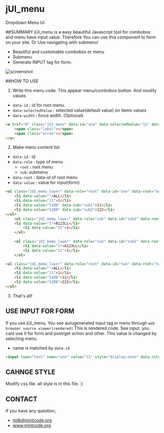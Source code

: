 jUI_menu
========

Dropdown Menu UI

##SUMMARY
jUI_menu is a easy beautiful Javascript tool for combobox and menu have input value.
Therefore You can use this component to form on your site. Or Use navigating with submenu!

* Beautiful and customable combobox or menu
* Submenu
* Generate INPUT tag for form.

![screenshot](https://raw.github.com/soleaf/jUI_menu/master/screenshot.png)

##HOW TO USE

1) Write this menu code. This appear menu/combobox button. And modify values
  * `data-id` : id for root menu.
  * `data-selectedValue` : selected value(default value) on items values
  * `data-width` : force width. (Optional)

```html
<a href="#" class="jUI_menu" data-id="one" data-selectedValue="11" data-width="170">
	<span class="label"></span>
	<span class="arrow"></span>
</a>
```

2) Make menu content list
  * `data-id` : id
  * `data-role` : type of menu
      * `root` : root menu
      * `sub`: submenu
  * `data-root` : data-id of root menu
  * `data-value` : value for input(form)
  
```html
<ul class="jUI_memu_layer" data-role="root" data-id="one" data-root="one">
	<li data-value="">ALL</li>
	<li data-value="11">1</li>
	<li data-value="S100" data-sub="sub1">11</li>
	<li data-value="S200" data-sub="sub2">222</li>
</ul>			
	<ul class="jUI_memu_layer" data-role="sub" data-id="sub1" data-root="one">										
    <li data-value="3">A123LL</li>
		<li data-value="31">1</li>
	</ul>
	
	<ul class="jUI_memu_layer" data-role="sub" data-id="sub2" data-root="one">
		<li data-value="3">A123LL</li>
		<li data-value="31">1</li>
	</ul>

<ul class="jUI_memu_layer" data-role="root" data-id="two" data-root="two">
	<li data-value="">ALL</li>
	<li data-value="11">1</li>
	<li data-value="S100">11</li>
	<li data-value="S200">222</li>
</ul>
```

3. That's all!

## USE INPUT FOR FORM
If you use jUI_menu, You see autugenerated input tag in menu through `web browser source viewer(rendered)`
This is rendered code. See input. you cant use it for form and post/get action and other.
This value is changed by selecting menu.

 * name is matched by `data-id`
 
```html
<input type="text" name="one" value="11" style="display:none" data-role="jUI_menu">
```

## CAHNGE STYLE
Modify css file. all style is in this file. :)

## CONTACT
If you have any question,

* milk@mintcode.org
* www.mintcode.org

